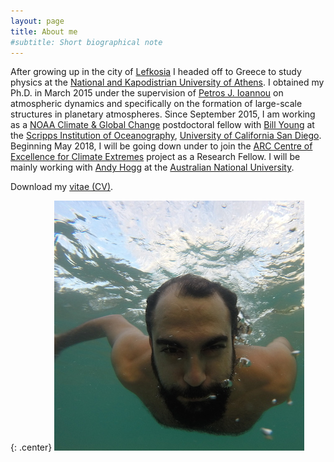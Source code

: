 ```yaml
---
layout: page
title: About me
#subtitle: Short biographical note
---
```



After growing up in the city of [Lefkosia][lefkosia-site] I headed off to Greece to study physics at the [National and Kapodistrian University of Athens][uoa-site]. I obtained my Ph.D. in March 2015 under the supervision of [Petros J. Ioannou][pji-site] on atmospheric dynamics and specifically on the formation of large-scale structures in planetary atmospheres. Since September 2015, I am working as a [NOAA Climate & Global Change][noaa-site] postdoctoral fellow with [Bill Young][bill-site] at the [Scripps Institution of Oceanography][scripps-site], [University of California San Diego][ucsd-site]. Beginning May 2018, I will be going down under to join the [ARC Centre of Excellence for Climate Extremes][arc-site] project as a Research Fellow. I will be mainly working with [Andy Hogg][andy-site] at the [Australian National University][anu-site].

Download my [vitae (CV)](https://github.com/navidcy/NavidVitae/blob/master/cv.pdf).


{: .center}
<img src="/img/navid_underwater.jpg" alt="me" class="circular-image" />


[lefkosia-site]: http://en.wikipedia.org/wiki/Nicosia
[bill-site]: http://pordlabs.ucsd.edu/wryoung/
[arc-site]: http://www.climateextremes.org.au
[scripps-site]: http://scripps.ucsd.edu
[anu-site]: http://rses.anu.edu.au
[ucsd-site]: http://ucsd.edu
[uoa-site]: http://en.uoa.gr
[pji-site]: http://users.uoa.gr/~pjioannou/
[noaa-site]: https://cpaess.ucar.edu/cgc
[andy-site]: http://rses.anu.edu.au/people/andy-hogg
